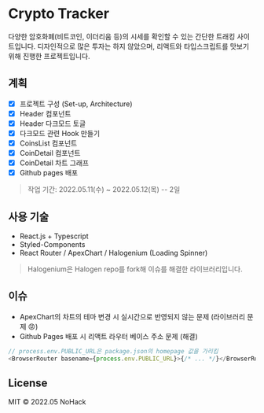 # Crypto Tracker

다양한 암호화폐(비트코인, 이더리움 등)의 시세를 확인할 수 있는 간단한 트래킹 사이트입니다. 디자인적으로 많은 투자는 하지 않았으며, 리액트와 타입스크립트를 맛보기 위해 진행한 프로젝트입니다.

## 계획

- [x] 프로젝트 구성 (Set-up, Architecture)
- [x] Header 컴포넌트
- [x] Header 다크모드 토글
- [x] 다크모드 관련 Hook 만들기
- [x] CoinsList 컴포넌트
- [x] CoinDetail 컴포넌트
- [x] CoinDetail 차트 그래프
- [x] Github pages 배포

> 작업 기간: 2022.05.11(수) ~ 2022.05.12(목) -- 2일

## 사용 기술

- React.js + Typescript
- Styled-Components
- React Router / ApexChart / Halogenium (Loading Spinner)

> Halogenium은 Halogen repo를 fork해 이슈를 해결한 라이브러리입니다.

## 이슈

- ApexChart의 차트의 테마 변경 시 실시간으로 반영되지 않는 문제 (라이브러리 문제
  😡)
- Github Pages 배포 시 리액트 라우터 베이스 주소 문제 (해결)

```javascript
// process.env.PUBLIC_URL은 package.json의 homepage 값을 가리킴
<BrowserRouter basename={process.env.PUBLIC_URL}>{/* ... */}</BrowserRouter>
```

## License

MIT &copy; 2022.05 NoHack

